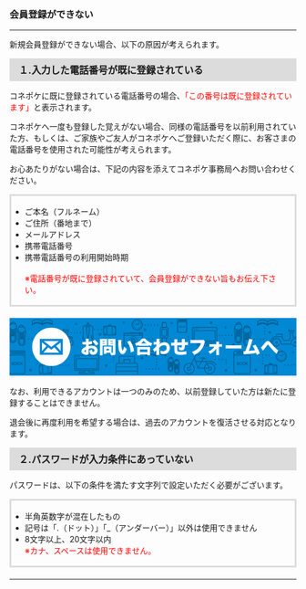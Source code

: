 <h3>会員登録ができない</h3>
<hr>

新規会員登録ができない場合、以下の原因が考えられます。

<div style="padding: 7px 15px; margin-top: 15px; margin-bottom: 15px; border: 1px solid #dcdcdc; background-color: #dcdcdc; font-size: 120%">
<strong>１.入力した電話番号が既に登録されている</strong>
</div>

コネポケに既に登録されている電話番号の場合、<font color="#ff0000">「この番号は既に登録されています」</font>と表示されます。

コネポケへ一度も登録した覚えがない場合、同様の電話番号を以前利用されていた方、もしくは、ご家族やご友人がコネポケへご登録いただく際に、お客さまの電話番号を使用された可能性が考えられます。

お心あたりがない場合は、下記の内容を添えてコネポケ事務局へお問い合わせください。

<div style="padding: 3px 15px 3px 0px; margin-top: 15px; margin-bottom: 20px; border: 3px solid #dcdcdc;">
<ul>
<li>ご本名（フルネーム）</li>
<li>ご住所（番地まで）</li>
<li>メールアドレス</li>
<li>携帯電話番号</li>
<li>携帯電話番号の利用開始時期<br>
<br>
<font color="#ff0000">※電話番号が既に登録されていて、会員登録ができない旨もお伝え下さい。</font></li>
</ul>
</div>

[![mail](https://raw.githubusercontent.com/sendroidsFamily/useGuides/master/1.%E3%82%B3%E3%83%8D%E3%83%9D%E3%82%B1%E5%85%AC%E5%BC%8F%E3%82%AC%E3%82%A4%E3%83%89/%E5%88%9D%E3%82%81%E3%81%A6%E3%81%AE%E6%96%B9%E3%81%B8/images/mail1.jpg)](mailto:support@conepoke.com)

なお、利用できるアカウントは一つのみのため、以前登録していた方は新たに登録することはできません。

退会後に再度利用を希望する場合は、過去のアカウントを復活させる対応となります。

<div style="padding: 7px 15px; margin-top: 15px; margin-bottom: 15px; border: 1px solid #dcdcdc; background-color: #dcdcdc; font-size: 120%">
<strong>２.パスワードが入力条件にあっていない</strong>
</div>

パスワードは、以下の条件を満たす文字列で設定いただく必要がございます。

<div style="padding: 3px 15px 3px 0px; margin-top: 15px; margin-bottom: 20px; border: 3px solid #dcdcdc;">
<ul>
<li>半角英数字が混在したもの</li>
<li>記号は「.（ドット）」「_（アンダーバー）」以外は使用できません</li>
<li>8文字以上、20文字以内<br>
<font color="#ff0000">※カナ、スペースは使用できません。</font></li>
</ul>
</div>

<hr>